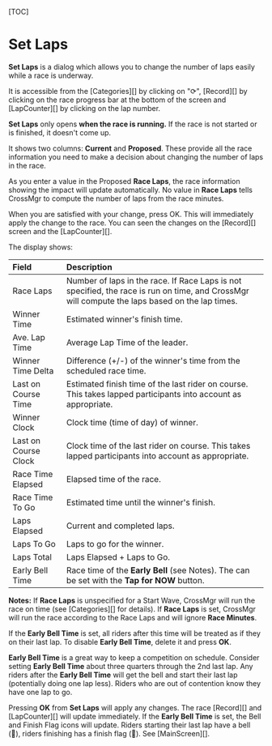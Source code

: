 [TOC]

# Set Laps

__Set Laps__ is a dialog which allows you to change the number of laps easily while a race is underway.

It is accessible from the [Categories][] by clicking on "&#x27F3;", [Record][] by clicking on the race progress bar at the bottom of the screen and [LapCounter][] by clicking on the lap number.

__Set Laps__ only opens __when the race is running.__  If the race is not started or is finished, it doesn't come up.

It shows two columns: __Current__ and __Proposed__.
These provide all the race information you need to make a decision about changing the number of laps in the race.

As you enter a value in the Proposed __Race Laps__, the race information showing the impact will update automatically.
No value in __Race Laps__ tells CrossMgr to compute the number of laps from the race minutes.

When you are satisfied with your change, press OK.  This will immediately apply the change to the race.
You can seen the changes on the [Record][] screen and the [LapCounter][].

The display shows:

Field|Description
:----|:----------
Race Laps|Number of laps in the race.  If Race Laps is not specified, the race is run on time, and CrossMgr will compute the laps based on the lap times.
Winner Time|Estimated winner's finish time.
Ave. Lap Time|Average Lap Time of the leader.
Winner Time Delta|Difference (+/-) of the winner's time from the scheduled race time.
Last on Course Time|Estimated finish time of the last rider on course.  This takes lapped participants into account as appropriate.
Winner Clock|Clock time (time of day) of winner.
Last on Course Clock|Clock time of the last rider on course.  This takes lapped participants into account as appropriate.
Race Time Elapsed|Elapsed time of the race.
Race Time To Go|Estimated time until the winner's finish.
Laps Elapsed|Current and completed laps.
Laps To Go|Laps to go for the winner.
Laps Total|Laps Elapsed + Laps to Go.
Early Bell Time|Race time of the __Early Bell__ (see Notes). The can be set with the __Tap for NOW__ button.

__Notes:__  If __Race Laps__ is unspecified for a Start Wave, CrossMgr will run the race on time (see [Categories][] for details).
If __Race Laps__ is set, CrossMgr will run the race according to the Race Laps and will ignore __Race Minutes__.

If the __Early Bell Time__ is set, all riders after this time will be treated as if they on their last lap.
To disable __Early Bell Time__, delete it and press __OK__.

__Early Bell Time__ is a great way to keep a competition on schedule.  Consider setting __Early Bell Time__ about three quarters through the 2nd last lap.
Any riders after the __Early Bell Time__ will get the bell and start their last lap (potentially doing one lap less).
Riders who are out of contention know they have one lap to go.

Pressing __OK__ from __Set Laps__ will apply any changes.  The race [Record][] and [LapCounter][] will update immediately.
If the __Early Bell Time__ is set, the Bell and Finish Flag icons will update.
Riders starting their last lap have a bell (🔔), riders finishing has a finish flag (🏁).  See [MainScreen][].
